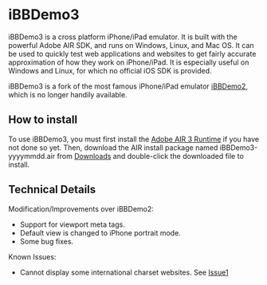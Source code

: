 # iBBDemo3 #
iBBDemo3 is a cross platform iPhone/iPad emulator. It is built with the powerful Adobe AIR SDK, and runs on Windows, Linux, and Mac OS. It can be used to quickly test web applications and websites to get fairly accurate approximation of how they work on iPhone/iPad. It is especially useful on Windows and Linux, for which no official iOS SDK is provided.

iBBDemo3 is a fork of the most famous iPhone/iPad emulator [iBBDemo2](http://code.google.com/p/ibbdemo2/), which is no longer handily available.

## How to install ##

To use iBBDemo3, you must first install the [Adobe AIR 3 Runtime](http://get.adobe.com/air/) if you have not done so yet. Then, download the AIR install package named 	iBBDemo3-yyyymmdd.air from [Downloads](http://code.google.com/p/ibbdemo3/downloads/list) and double-click the downloaded file to install.

## Technical Details ##

Modification/Improvements over iBBDemo2:
  * Support for viewport meta tags.
  * Default view is changed to iPhone portrait mode.
  * Some bug fixes.

Known Issues:
  * Cannot display some international charset websites. See [Issue1](http://code.google.com/p/ibbdemo3/issues/detail?id=1)